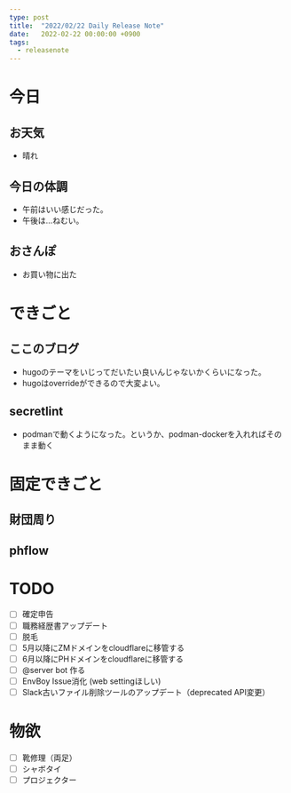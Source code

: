 ```yaml
---
type: post
title:  "2022/02/22 Daily Release Note"
date:   2022-02-22 00:00:00 +0900
tags:
  - releasenote
---
```

# 今日

## お天気

* 晴れ

## 今日の体調

* 午前はいい感じだった。
* 午後は…ねむい。

## おさんぽ

* お買い物に出た

# できごと

## ここのブログ

* hugoのテーマをいじってだいたい良いんじゃないかくらいになった。
* hugoはoverrideができるので大変よい。

## secretlint

* podmanで動くようになった。というか、podman-dockerを入れればそのまま動く

# 固定できごと

## 財団周り

## phflow


# TODO 

- [ ] 確定申告
- [ ] 職務経歴書アップデート
- [ ] 脱毛
- [ ] 5月以降にZMドメインをcloudflareに移管する
- [ ] 6月以降にPHドメインをcloudflareに移管する
- [ ] @server bot 作る
- [ ] EnvBoy Issue消化 (web settingほしい)
- [ ] Slack古いファイル削除ツールのアップデート（deprecated API変更）

# 物欲

- [ ] 靴修理（両足）
- [ ] シャボタイ
- [ ] プロジェクター

